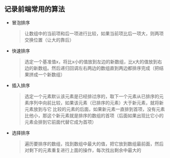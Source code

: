 ## 记录前端常用的算法

* 冒泡排序
	> 让数组中的当前项和后一项进行比较，如果当前项比后一项大，则两项交换位置（让大的靠后）
* 快速排序
	> 选定一个基准值x，将比x小的值放到左边的新数组，比x大的值放到右边的新数组。然后递归回调左右两边的数组直到两边都排序完成（把结果拼成一个新数组）
* 插入排序
	> 选定一个元素默认该元素是已经排过序的，取下一个元素从已排序的元素序列中向前比较，如果该元素（已排序的元素）大于新元素，就将新元素放到与它 比较的元素的后面，如果新元素一直排到首项，没有元素比他小，那这个新元素就是排序的数组的首项（后面如果出现比它小的元素会排到它前面代替它成为首项）
* 选择排序
	> 遍历要排序的数组，找到数组中最大的值，把它放到数组最前面，然后对剩下的元素重复进行上面的操作，每次找出剩余中最大的